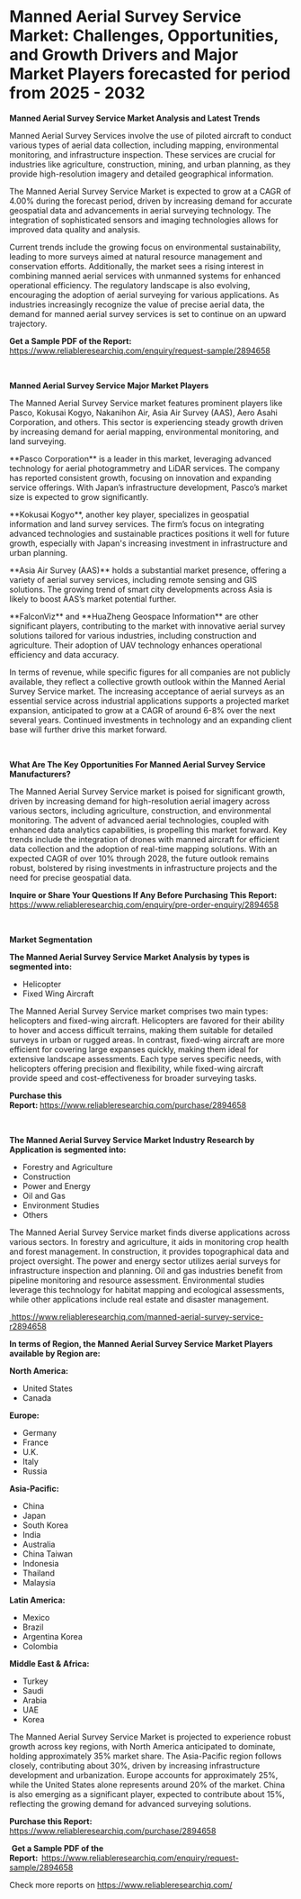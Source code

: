 <p><h1>Manned Aerial Survey Service Market: Challenges, Opportunities, and Growth Drivers and Major Market Players forecasted for period from 2025 - 2032</h1></p><p><strong>Manned Aerial Survey Service Market Analysis and Latest Trends</strong></p>
<p><p>Manned Aerial Survey Services involve the use of piloted aircraft to conduct various types of aerial data collection, including mapping, environmental monitoring, and infrastructure inspection. These services are crucial for industries like agriculture, construction, mining, and urban planning, as they provide high-resolution imagery and detailed geographical information. </p><p>The Manned Aerial Survey Service Market is expected to grow at a CAGR of 4.00% during the forecast period, driven by increasing demand for accurate geospatial data and advancements in aerial surveying technology. The integration of sophisticated sensors and imaging technologies allows for improved data quality and analysis. </p><p>Current trends include the growing focus on environmental sustainability, leading to more surveys aimed at natural resource management and conservation efforts. Additionally, the market sees a rising interest in combining manned aerial services with unmanned systems for enhanced operational efficiency. The regulatory landscape is also evolving, encouraging the adoption of aerial surveying for various applications. As industries increasingly recognize the value of precise aerial data, the demand for manned aerial survey services is set to continue on an upward trajectory.</p></p>
<p><strong>Get a Sample PDF of the Report:&nbsp;</strong> <a href="https://www.reliableresearchiq.com/enquiry/request-sample/2894658?utm_campaign=3252&utm_medium=2&utm_source=Github&utm_content=ia&utm_term=15032025&utm_id=manned-aerial-survey-service">https://www.reliableresearchiq.com/enquiry/request-sample/2894658</a></p>
<p>&nbsp;</p>
<p><strong>Manned Aerial Survey Service Major Market Players</strong></p>
<p><p>The Manned Aerial Survey Service market features prominent players like Pasco, Kokusai Kogyo, Nakanihon Air, Asia Air Survey (AAS), Aero Asahi Corporation, and others. This sector is experiencing steady growth driven by increasing demand for aerial mapping, environmental monitoring, and land surveying.</p><p>**Pasco Corporation** is a leader in this market, leveraging advanced technology for aerial photogrammetry and LiDAR services. The company has reported consistent growth, focusing on innovation and expanding service offerings. With Japan’s infrastructure development, Pasco’s market size is expected to grow significantly.</p><p>**Kokusai Kogyo**, another key player, specializes in geospatial information and land survey services. The firm’s focus on integrating advanced technologies and sustainable practices positions it well for future growth, especially with Japan's increasing investment in infrastructure and urban planning.</p><p>**Asia Air Survey (AAS)** holds a substantial market presence, offering a variety of aerial survey services, including remote sensing and GIS solutions. The growing trend of smart city developments across Asia is likely to boost AAS’s market potential further.</p><p>**FalconViz** and **HuaZheng Geospace Information** are other significant players, contributing to the market with innovative aerial survey solutions tailored for various industries, including construction and agriculture. Their adoption of UAV technology enhances operational efficiency and data accuracy.</p><p>In terms of revenue, while specific figures for all companies are not publicly available, they reflect a collective growth outlook within the Manned Aerial Survey Service market. The increasing acceptance of aerial surveys as an essential service across industrial applications supports a projected market expansion, anticipated to grow at a CAGR of around 6-8% over the next several years. Continued investments in technology and an expanding client base will further drive this market forward.</p></p>
<p>&nbsp;</p>
<p><strong>What Are The Key Opportunities For Manned Aerial Survey Service Manufacturers?</strong></p>
<p><p>The Manned Aerial Survey Service market is poised for significant growth, driven by increasing demand for high-resolution aerial imagery across various sectors, including agriculture, construction, and environmental monitoring. The advent of advanced aerial technologies, coupled with enhanced data analytics capabilities, is propelling this market forward. Key trends include the integration of drones with manned aircraft for efficient data collection and the adoption of real-time mapping solutions. With an expected CAGR of over 10% through 2028, the future outlook remains robust, bolstered by rising investments in infrastructure projects and the need for precise geospatial data.</p></p>
<p><strong>Inquire or Share Your Questions If Any Before Purchasing This Report:</strong> <a href="https://www.reliableresearchiq.com/enquiry/pre-order-enquiry/2894658?utm_campaign=3252&utm_medium=2&utm_source=Github&utm_content=ia&utm_term=15032025&utm_id=manned-aerial-survey-service">https://www.reliableresearchiq.com/enquiry/pre-order-enquiry/2894658</a></p>
<p>&nbsp;</p>
<p><strong>Market Segmentation</strong></p>
<p><strong>The Manned Aerial Survey Service Market Analysis by types is segmented into:</strong></p>
<p><ul><li>Helicopter</li><li>Fixed Wing Aircraft</li></ul></p>
<p><p>The Manned Aerial Survey Service market comprises two main types: helicopters and fixed-wing aircraft. Helicopters are favored for their ability to hover and access difficult terrains, making them suitable for detailed surveys in urban or rugged areas. In contrast, fixed-wing aircraft are more efficient for covering large expanses quickly, making them ideal for extensive landscape assessments. Each type serves specific needs, with helicopters offering precision and flexibility, while fixed-wing aircraft provide speed and cost-effectiveness for broader surveying tasks.</p></p>
<p><strong>Purchase this Report:&nbsp;</strong><a href="https://www.reliableresearchiq.com/purchase/2894658?utm_campaign=3252&utm_medium=2&utm_source=Github&utm_content=ia&utm_term=15032025&utm_id=manned-aerial-survey-service">https://www.reliableresearchiq.com/purchase/2894658</a></p>
<p>&nbsp;</p>
<p><strong>The Manned Aerial Survey Service Market Industry Research by Application is segmented into:</strong></p>
<p><ul><li>Forestry and Agriculture</li><li>Construction</li><li>Power and Energy</li><li>Oil and Gas</li><li>Environment Studies</li><li>Others</li></ul></p>
<p><p>The Manned Aerial Survey Service market finds diverse applications across various sectors. In forestry and agriculture, it aids in monitoring crop health and forest management. In construction, it provides topographical data and project oversight. The power and energy sector utilizes aerial surveys for infrastructure inspection and planning. Oil and gas industries benefit from pipeline monitoring and resource assessment. Environmental studies leverage this technology for habitat mapping and ecological assessments, while other applications include real estate and disaster management.</p></p>
<p><a href="https://www.reliableresearchiq.com/manned-aerial-survey-service-r2894658?utm_campaign=3252&utm_medium=2&utm_source=Github&utm_content=ia&utm_term=15032025&utm_id=manned-aerial-survey-service">&nbsp;https://www.reliableresearchiq.com/manned-aerial-survey-service-r2894658</a></p>
<p><strong>In terms of Region, the Manned Aerial Survey Service Market Players available by Region are:</strong></p>
<p>
    <p> <strong> North America: </strong>
        <ul>
            <li>United States</li>
            <li>Canada</li>
        </ul>
        </p> 
    <p> <strong> Europe: </strong>
        <ul>
            <li>Germany</li>
            <li>France</li>
            <li>U.K.</li>
            <li>Italy</li>
            <li>Russia</li>
        </ul>
        </p> 
    <p> <strong> Asia-Pacific: </strong>
        <ul>
            <li>China</li>
            <li>Japan</li>
            <li>South Korea</li>
            <li>India</li>
            <li>Australia</li>
            <li>China Taiwan</li>
            <li>Indonesia</li>
            <li>Thailand</li>
            <li>Malaysia</li>
        </ul>
        </p> 
    <p> <strong> Latin America: </strong>
        <ul>
            <li>Mexico</li>
            <li>Brazil</li>
            <li>Argentina Korea</li>
            <li>Colombia</li>
        </ul>
        </p> 
    <p> <strong> Middle East & Africa: </strong>
        <ul>
            <li>Turkey</li>
            <li>Saudi</li>
            <li>Arabia</li>
            <li>UAE</li>
            <li>Korea</li>
        </ul>
    </p>
    </p>
<p><p>The Manned Aerial Survey Service Market is projected to experience robust growth across key regions, with North America anticipated to dominate, holding approximately 35% market share. The Asia-Pacific region follows closely, contributing about 30%, driven by increasing infrastructure development and urbanization. Europe accounts for approximately 25%, while the United States alone represents around 20% of the market. China is also emerging as a significant player, expected to contribute about 15%, reflecting the growing demand for advanced surveying solutions.</p></p>
<p><strong>Purchase this Report: </strong><a href="https://www.reliableresearchiq.com/purchase/2894658?utm_campaign=3252&utm_medium=2&utm_source=Github&utm_content=ia&utm_term=15032025&utm_id=manned-aerial-survey-service">https://www.reliableresearchiq.com/purchase/2894658</a></p>
<p>&nbsp;<strong>Get a Sample PDF of the Report:&nbsp;&nbsp;</strong><a href="https://www.reliableresearchiq.com/enquiry/request-sample/2894658?utm_campaign=3252&utm_medium=2&utm_source=Github&utm_content=ia&utm_term=15032025&utm_id=manned-aerial-survey-service">https://www.reliableresearchiq.com/enquiry/request-sample/2894658</a></p>
<p><strong></strong></p>
<p>Check more reports on <a href="https://www.reliableresearchiq.com/?utm_campaign=3252&utm_medium=2&utm_source=Github&utm_content=ia&utm_term=15032025&utm_id=manned-aerial-survey-service">https://www.reliableresearchiq.com/</a></p>